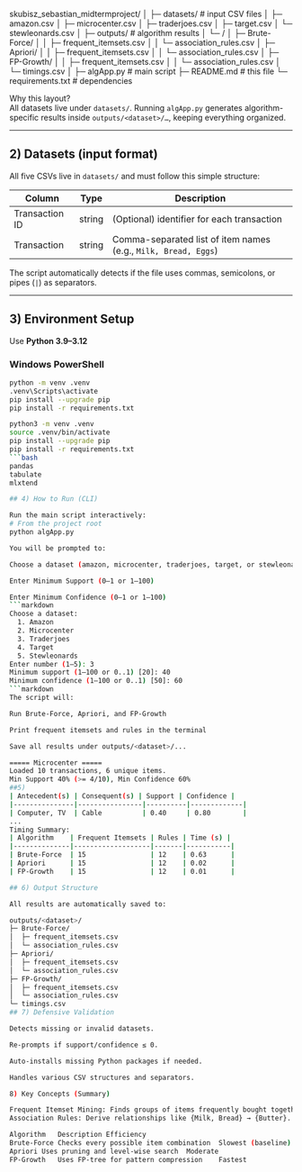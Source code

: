 skubisz_sebastian_midtermproject/
│
├─ datasets/ # input CSV files
│ ├─ amazon.csv
│ ├─ microcenter.csv
│ ├─ traderjoes.csv
│ ├─ target.csv
│ └─ stewleonards.csv
│
├─ outputs/ # algorithm results
│ └─ <dataset>/
│ ├─ Brute-Force/
│ │ ├─ frequent_itemsets.csv
│ │ └─ association_rules.csv
│ ├─ Apriori/
│ │ ├─ frequent_itemsets.csv
│ │ └─ association_rules.csv
│ ├─ FP-Growth/
│ │ ├─ frequent_itemsets.csv
│ │ └─ association_rules.csv
│ └─ timings.csv
│
├─ algApp.py # main script
├─ README.md # this file
└─ requirements.txt # dependencies

Why this layout?  
All datasets live under `datasets/`. Running `algApp.py` generates algorithm-specific results inside `outputs/<dataset>/…`, keeping everything organized.

---

## 2) Datasets (input format)
All five CSVs live in `datasets/` and must follow this simple structure:

| Column | Type   | Description |
|--------|--------|--------------|
| Transaction ID | string | (Optional) identifier for each transaction |
| Transaction | string | Comma-separated list of item names (e.g., `Milk, Bread, Eggs`) |

The script automatically detects if the file uses commas, semicolons, or pipes (`|`) as separators.

---

## 3) Environment Setup
Use **Python 3.9–3.12**

### Windows PowerShell
```bash
python -m venv .venv
.venv\Scripts\activate
pip install --upgrade pip
pip install -r requirements.txt

python3 -m venv .venv
source .venv/bin/activate
pip install --upgrade pip
pip install -r requirements.txt
```bash
pandas
tabulate
mlxtend

## 4) How to Run (CLI)

Run the main script interactively:
# From the project root
python algApp.py

You will be prompted to:

Choose a dataset (amazon, microcenter, traderjoes, target, or stewleonards)

Enter Minimum Support (0–1 or 1–100)

Enter Minimum Confidence (0–1 or 1–100)
```markdown
Choose a dataset:
  1. Amazon
  2. Microcenter
  3. Traderjoes
  4. Target
  5. Stewleonards
Enter number (1–5): 3
Minimum support (1–100 or 0..1) [20]: 40
Minimum confidence (1–100 or 0..1) [50]: 60
```markdown
The script will:

Run Brute-Force, Apriori, and FP-Growth

Print frequent itemsets and rules in the terminal

Save all results under outputs/<dataset>/...

===== Microcenter =====
Loaded 10 transactions, 6 unique items.
Min Support 40% (>= 4/10), Min Confidence 60%
##5) 
| Antecedent(s) | Consequent(s) | Support | Confidence |
|---------------|----------------|----------|-------------|
| Computer, TV  | Cable          | 0.40     | 0.80        |
...
Timing Summary:
| Algorithm    | Frequent Itemsets | Rules | Time (s) |
|--------------|-------------------|-------|-----------|
| Brute-Force  | 15                | 12    | 0.63      |
| Apriori      | 15                | 12    | 0.02      |
| FP-Growth    | 15                | 12    | 0.01      |

## 6) Output Structure

All results are automatically saved to:

outputs/<dataset>/
├─ Brute-Force/
│  ├─ frequent_itemsets.csv
│  └─ association_rules.csv
├─ Apriori/
│  ├─ frequent_itemsets.csv
│  └─ association_rules.csv
├─ FP-Growth/
│  ├─ frequent_itemsets.csv
│  └─ association_rules.csv
└─ timings.csv
## 7) Defensive Validation

Detects missing or invalid datasets.

Re-prompts if support/confidence ≤ 0.

Auto-installs missing Python packages if needed.

Handles various CSV structures and separators.

8) Key Concepts (Summary)

Frequent Itemset Mining: Finds groups of items frequently bought together.
Association Rules: Derive relationships like {Milk, Bread} → {Butter}.

Algorithm	Description	Efficiency
Brute-Force	Checks every possible item combination	Slowest (baseline)
Apriori	Uses pruning and level-wise search	Moderate
FP-Growth	Uses FP-tree for pattern compression	Fastest
